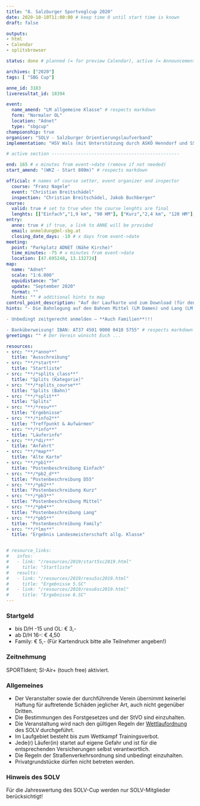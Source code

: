 ```yaml
---
title: "8. Salzburger Sportvoglcup 2020"
date: 2020-10-10T11:00:00 # keep time 0 until start time is known
draft: false

outputs:
- html
- Calendar
- splitsbrowser

status: done # planned (= for preview Calendar), active (= Announcement...), done (=Results...), canceled (for canceled events)

archives: ["2020"]
tags: [ "SBG Cup"]

anne_id: 3183
liveresultat_id: 18394

event:
  name_amend: "LM allgemeine Klasse" # respects markdown
  form: "Normaler OL"
  location: "Adnet"
  type: "sbgcup"
championship: true
organiser: "SOLV - Salzburger Orientierungslaufverband"
implementation: "HSV Wals (mit Unterstützung durch ASKÖ Henndorf und SSV Hallein-Neualm)" # remove 2 of the 3 options

# active section ------------------------------------------------

end: 165 # x minutes from event->date (remove if not needed)
start_amend: "(WKZ - Start 800m)" # respects markdown

official: # names of course setter, event organizer and inspector
  course: "Franz Nagele"
  event: "Christian Breitschädel"
  inspection: "Christian Breitschädel, Jakob Buchberger"
course:
  valid: true # set to true when the course lenghts are final
  lenghts: [["Einfach","1,9 km", "90 HM"], ["Kurz","2,4 km", "120 HM"], ["D55","2,2 km", "110 HM"], ["Mittel","4,4 km", "240 HM"], ["Lang","5,4 km", "320 HM"], ["Family","1,9 km", "85 HM"]]
entry:
  anne: true # if true, a link to ANNE will be provided
  email: anmeldung@ol-sbg.at
  closing_date_days: -10 # x days from event->date
meeting:
  point: "Parkplatz ADNET (Nähe Kirche)"
  time_minutes: -75 # x minutes from event->date
  location: [47.695248, 13.132724]
map:
  name: "Adnet"
  scale: "1:6.000"
  equidistance: "5m"
  update: "September 2020"
  format: ""
  hints: "" # additional hints to map
control_point_description: "Auf der Laufkarte und zum Download (für den Ausdruck zuhause)"
hints: "- Die Bahnlegung auf den Bahnen Mittel (LM Damen) und Lang (LM Herren) ist auf einem (sehr) fordernden Niveau und entspricht den Ansprüchen die an eine Landesmeisterschaft gestellt werden!

- Unbedingt zeitgerecht anmelden – **Auch Familien**!!!

- Banküberweisung! IBAN: AT37 4501 0000 0410 5755" # respects markdown
greetings: "" # Der Verein wünscht Euch ...

resources:
- src: "**/*anno**"
  title: "Ausschreibung"
- src: "**/*start**"
  title: "Startliste"
- src: "**/*splits_class**"
  title: "Splits (Kategorie)"
- src: "**/*splits_course**"
  title: "Splits (Bahn)"
- src: "**/*split**"
  title: "Splits"
- src: "**/*resu**"
  title: "Ergebnisse"
- src: "**/*info2**"
  title: "Treffpunkt & Aufwärmen"
- src: "**/*info**"
  title: "Läuferinfo"
- src: "**/*dir**"
  title: "Anfahrt"
- src: "**/*map**"
  title: "Alte Karte"
- src: "**/*pb1**"
  title: "Postenbeschreibung Einfach"
- src: "**/*pb2_d**"
  title: "Postenbeschreibung D55"
- src: "**/*pb2**"
  title: "Postenbeschreibung Kurz"
- src: "**/*pb3**"
  title: "Postenbeschreibung Mittel"
- src: "**/*pb4**"
  title: "Postenbeschreibung Lang"
- src: "**/*pb5**"
  title: "Postenbeschreibung Family"
- src: "**/*lms**"
  title: "Ergebnis Landesmeisterschaft allg. Klasse"


# resource_links:
#   infos:
#   - link: "/resources/2019/start5sc2019.html"
#     title: "Startliste"
#   results:
#   - link: "/resources/2019/resu5sc2019.html"
#     title: "Ergebnisse 5.SC"
#   - link: "/resources/2019/resu6sc2019.html"
#     title: "Ergebnisse 6.SC"
---
```


### Startgeld

- bis D/H -15 und OL: € 3,-
- ab D/H 16-: € 4,50
- Family: € 5,- (Für Kartendruck bitte alle Teilnehmer angeben!)

### Zeitnehmung

SPORTIdent; SI-Air+ (touch free) aktiviert.

### Allgemeines

- Der Veranstalter sowie der durchführende Verein übernimmt keinerlei Haftung für auftretende Schäden jeglicher Art, auch nicht gegenüber Dritten.
- Die Bestimmungen des Forstgesetzes und der StVO sind einzuhalten.
- Die Veranstaltung wird nach den gültigen Regeln der [Wettlaufordnung](../../wettlaufordnung) des SOLV durchgeführt.
- Im Laufgebiet besteht bis zum Wettkampf Trainingsverbot.
- Jede\(r) Läufer(in) startet auf eigene Gefahr und ist für die entsprechenden Versicherungen selbst verantwortlich.
- Die Regeln der Straßenverkehrsordnung sind unbedingt einzuhalten.
- Privatgrundstücke dürfen nicht betreten werden.

### Hinweis des SOLV

Für die Jahreswertung des SOLV-Cup werden nur SOLV-Mitglieder berücksichtigt!
